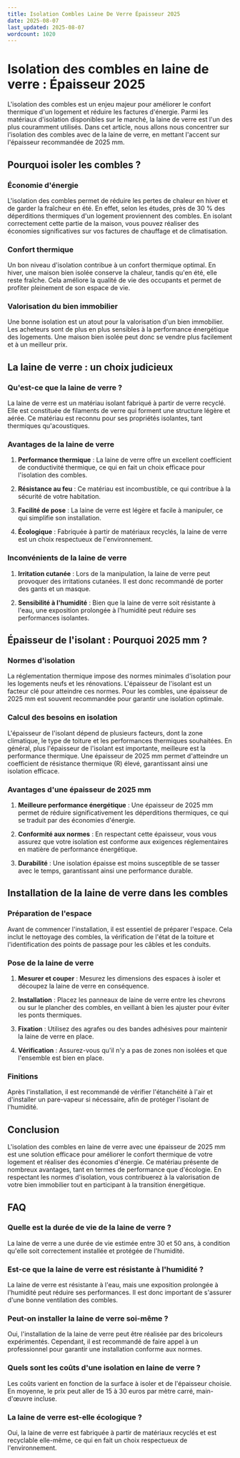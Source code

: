 ```yaml
---
title: Isolation Combles Laine De Verre Épaisseur 2025
date: 2025-08-07
last_updated: 2025-08-07
wordcount: 1020
---
```


# Isolation des combles en laine de verre : Épaisseur 2025

L'isolation des combles est un enjeu majeur pour améliorer le confort thermique d'un logement et réduire les factures d'énergie. Parmi les matériaux d'isolation disponibles sur le marché, la laine de verre est l'un des plus couramment utilisés. Dans cet article, nous allons nous concentrer sur l'isolation des combles avec de la laine de verre, en mettant l'accent sur l'épaisseur recommandée de 2025 mm.

## Pourquoi isoler les combles ?

### Économie d'énergie

L'isolation des combles permet de réduire les pertes de chaleur en hiver et de garder la fraîcheur en été. En effet, selon les études, près de 30 % des déperditions thermiques d'un logement proviennent des combles. En isolant correctement cette partie de la maison, vous pouvez réaliser des économies significatives sur vos factures de chauffage et de climatisation.

### Confort thermique

Un bon niveau d'isolation contribue à un confort thermique optimal. En hiver, une maison bien isolée conserve la chaleur, tandis qu'en été, elle reste fraîche. Cela améliore la qualité de vie des occupants et permet de profiter pleinement de son espace de vie.

### Valorisation du bien immobilier

Une bonne isolation est un atout pour la valorisation d'un bien immobilier. Les acheteurs sont de plus en plus sensibles à la performance énergétique des logements. Une maison bien isolée peut donc se vendre plus facilement et à un meilleur prix.

## La laine de verre : un choix judicieux

### Qu'est-ce que la laine de verre ?

La laine de verre est un matériau isolant fabriqué à partir de verre recyclé. Elle est constituée de filaments de verre qui forment une structure légère et aérée. Ce matériau est reconnu pour ses propriétés isolantes, tant thermiques qu'acoustiques.

### Avantages de la laine de verre

1. **Performance thermique** : La laine de verre offre un excellent coefficient de conductivité thermique, ce qui en fait un choix efficace pour l'isolation des combles.
   
2. **Résistance au feu** : Ce matériau est incombustible, ce qui contribue à la sécurité de votre habitation.

3. **Facilité de pose** : La laine de verre est légère et facile à manipuler, ce qui simplifie son installation.

4. **Écologique** : Fabriquée à partir de matériaux recyclés, la laine de verre est un choix respectueux de l'environnement.

### Inconvénients de la laine de verre

1. **Irritation cutanée** : Lors de la manipulation, la laine de verre peut provoquer des irritations cutanées. Il est donc recommandé de porter des gants et un masque.

2. **Sensibilité à l'humidité** : Bien que la laine de verre soit résistante à l'eau, une exposition prolongée à l'humidité peut réduire ses performances isolantes.

## Épaisseur de l'isolant : Pourquoi 2025 mm ?

### Normes d'isolation

La réglementation thermique impose des normes minimales d'isolation pour les logements neufs et les rénovations. L'épaisseur de l'isolant est un facteur clé pour atteindre ces normes. Pour les combles, une épaisseur de 2025 mm est souvent recommandée pour garantir une isolation optimale.

### Calcul des besoins en isolation

L'épaisseur de l'isolant dépend de plusieurs facteurs, dont la zone climatique, le type de toiture et les performances thermiques souhaitées. En général, plus l'épaisseur de l'isolant est importante, meilleure est la performance thermique. Une épaisseur de 2025 mm permet d'atteindre un coefficient de résistance thermique (R) élevé, garantissant ainsi une isolation efficace.

### Avantages d'une épaisseur de 2025 mm

1. **Meilleure performance énergétique** : Une épaisseur de 2025 mm permet de réduire significativement les déperditions thermiques, ce qui se traduit par des économies d'énergie.

2. **Conformité aux normes** : En respectant cette épaisseur, vous vous assurez que votre isolation est conforme aux exigences réglementaires en matière de performance énergétique.

3. **Durabilité** : Une isolation épaisse est moins susceptible de se tasser avec le temps, garantissant ainsi une performance durable.

## Installation de la laine de verre dans les combles

### Préparation de l'espace

Avant de commencer l'installation, il est essentiel de préparer l'espace. Cela inclut le nettoyage des combles, la vérification de l'état de la toiture et l'identification des points de passage pour les câbles et les conduits.

### Pose de la laine de verre

1. **Mesurer et couper** : Mesurez les dimensions des espaces à isoler et découpez la laine de verre en conséquence.

2. **Installation** : Placez les panneaux de laine de verre entre les chevrons ou sur le plancher des combles, en veillant à bien les ajuster pour éviter les ponts thermiques.

3. **Fixation** : Utilisez des agrafes ou des bandes adhésives pour maintenir la laine de verre en place.

4. **Vérification** : Assurez-vous qu'il n'y a pas de zones non isolées et que l'ensemble est bien en place.

### Finitions

Après l'installation, il est recommandé de vérifier l'étanchéité à l'air et d'installer un pare-vapeur si nécessaire, afin de protéger l'isolant de l'humidité.

## Conclusion

L'isolation des combles en laine de verre avec une épaisseur de 2025 mm est une solution efficace pour améliorer le confort thermique de votre logement et réaliser des économies d'énergie. Ce matériau présente de nombreux avantages, tant en termes de performance que d'écologie. En respectant les normes d'isolation, vous contribuerez à la valorisation de votre bien immobilier tout en participant à la transition énergétique.

## FAQ

### Quelle est la durée de vie de la laine de verre ?

La laine de verre a une durée de vie estimée entre 30 et 50 ans, à condition qu'elle soit correctement installée et protégée de l'humidité.

### Est-ce que la laine de verre est résistante à l'humidité ?

La laine de verre est résistante à l'eau, mais une exposition prolongée à l'humidité peut réduire ses performances. Il est donc important de s'assurer d'une bonne ventilation des combles.

### Peut-on installer la laine de verre soi-même ?

Oui, l'installation de la laine de verre peut être réalisée par des bricoleurs expérimentés. Cependant, il est recommandé de faire appel à un professionnel pour garantir une installation conforme aux normes.

### Quels sont les coûts d'une isolation en laine de verre ?

Les coûts varient en fonction de la surface à isoler et de l'épaisseur choisie. En moyenne, le prix peut aller de 15 à 30 euros par mètre carré, main-d'œuvre incluse.

### La laine de verre est-elle écologique ?

Oui, la laine de verre est fabriquée à partir de matériaux recyclés et est recyclable elle-même, ce qui en fait un choix respectueux de l'environnement.
